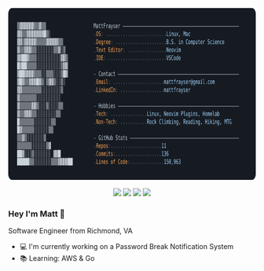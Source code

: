 <div align="center">
<a href="https://github.com/mattfrayser/mattfrayser">
    <picture>
        <img src="https://raw.githubusercontent.com/mattfrayser/mattfrayser/main/darkmode.svg"  height="350">
    </picture>
</a>
</div>

<p align="center">
  <a href="https://www.mattfrayser.com/" target="_blank" rel="noopener noreferrer"><img src="https://img.shields.io/static/v1?message=Website&logo=itch&label=&color=000000&logoColor=white&labelColor=&style=for-the-badge" height="41"/></a> 
  <a href="https://www.linkedin.com/in/matthew-frayser/" target="_blank" rel="noopener noreferrer"><img src="https://img.shields.io/static/v1?message=LinkedIn&logo=linkedin&label=&color=0077B5&logoColor=white&labelColor=&style=for-the-badge" height="41"/></a>
  <a href="https://mail.google.com/mail/u/0/?fs=1&tf=cm&source=mailto&to=mattfrayser@gmail.com" target="_blank"><img src="https://img.shields.io/static/v1?message=Gmail&logo=gmail&label=&color=D14836&logoColor=white&labelColor=&style=for-the-badge" height="41" /></a>
  <a href="https://www.hackerrank.com/profile/mattfrayser" target="_blank" rel="noopener noreferrer"><img src="https://img.shields.io/static/v1?message=HackerRank&logo=hackerrank&label=&color=2EC866&logoColor=white&labelColor=&style=for-the-badge" height="41" /></a>
</p>

### Hey I'm Matt :wave:
Software Engineer from Richmond, VA

- :computer: I'm currently working on a Password Break Notification System
- :books: Learning: AWS & Go


